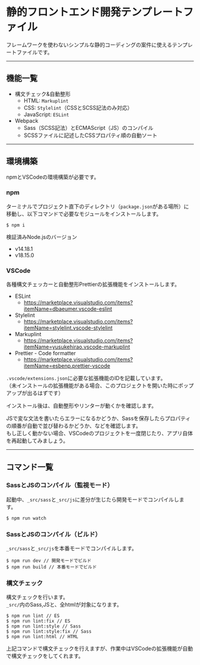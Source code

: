 # 静的フロントエンド開発テンプレートファイル

フレームワークを使わないシンプルな静的コーディングの案件に使えるテンプレートファイルです。

---

## 機能一覧

- 構文チェック&自動整形
  - HTML: `Markuplint`
  - CSS: `Stylelint`（CSSとSCSS記法のみ対応）
  - JavaScript: `ESLint`
- Webpack
  - Sass（SCSS記法）とECMAScript（JS）のコンパイル
  - SCSSファイルに記述したCSSプロパティ順の自動ソート

---

## 環境構築

npmとVSCodeの環境構築が必要です。

### npm

ターミナルでプロジェクト直下のディレクトリ（`package.json`がある場所）に移動し、以下コマンドで必要なモジュールをインストールします。

```
$ npm i
```

検証済みNode.jsのバージョン
- v14.18.1
- v18.15.0

### VSCode

各種構文チェッカーと自動整形Prettierの拡張機能をインストールします。

- ESLint
  - https://marketplace.visualstudio.com/items?itemName=dbaeumer.vscode-eslint
- Stylelint
  - https://marketplace.visualstudio.com/items?itemName=stylelint.vscode-stylelint
- Markuplint
  - https://marketplace.visualstudio.com/items?itemName=yusukehirao.vscode-markuplint
- Prettier - Code formatter
  - https://marketplace.visualstudio.com/items?itemName=esbenp.prettier-vscode

`.vscode/extensions.json`に必要な拡張機能のIDを記載しています。  
（未インストールの拡張機能がある場合、このプロジェクトを開いた時にポップアップが出るはずです）

インストール後は、自動整形やリンターが動くかを確認します。

JSで変な文法を書いたらエラーになるかどうか、Sassを保存したらプロパティの順番が自動で並び替わるかどうか、などを確認します。  
もし正しく動かない場合、VSCodeのプロジェクトを一度閉じたり、アプリ自体を再起動してみましょう。

---

## コマンド一覧

### SassとJSのコンパイル（監視モード）
起動中、`_src/sass`と`_src/js`に差分が生じたら開発モードでコンパイルします。
```
$ npm run watch
```

### SassとJSのコンパイル（ビルド）
`_src/sass`と`_src/js`を本番モードでコンパイルします。
```
$ npm run dev // 開発モードでビルド
$ npm run build // 本番モードでビルド
```

### 構文チェック
構文チェックを行います。  
`_src/`内のSass,JSと、全htmlが対象になります。
```
$ npm run lint // ES
$ npm run lint:fix // ES
$ npm run lint:style // Sass
$ npm run lint:style:fix // Sass
$ npm run lint:html // HTML
```

上記コマンドで構文チェックを行えますが、作業中はVSCodeの拡張機能が自動で構文チェックをしてくれます。
